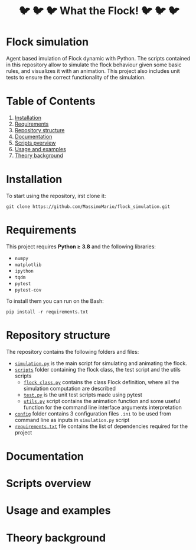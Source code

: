 <div align="center">

# :bird: :bird: :bird: What the Flock! :bird: :bird: :bird:

</div>

# Flock simulation
Agent based imulation of Flock dynamic with Python. The scripts contained in this repository allow to simulate the flock behaviour given some basic rules, and visualizes it with an animation. This project also includes unit tests to ensure the correct functionality of the simulation.

# Table of Contents
1. [Installation](#Installation)
2. [Requirements](#Requirements)
3. [Repository structure](#Repository-structure)
4. [Documentation](#Documentation)
5. [Scripts pverview](#Scripts-overview)
6. [Usage and examples](#Usage-and-examples)
7. [Theory background](#Theory-background)

# Installation
To start using the repository, irst clone it:

```
git clone https://github.com/MassimoMario/flock_simulation.git
```

# Requirements
This project requires **Python &ge; 3.8** and the following libraries:
- `numpy`
- `matplotlib`
- `ipython`
- `tqdm`
- `pytest`
- `pytest-cov`

To install them you can run on the Bash:

```
pip install -r requirements.txt
```

# Repository structure
The repository contains the following folders and files:
- [`simulation.py`](simulation.py) is the main script for simulating and animating the flock.
- [`scripts`](scripts) folder containing the flock class, the test script and the utils scripts
  - [`flock_class.py`](scripts/flock_class.py) contains the class Flock definition, where all the simulation computation are described
  - [`test.py`](scripts/test.py) is the unit test scripts made using pytest
  - [`utils.py`](scripts/utils) script contains the animation function and some useful function for the command line interface arguments interpretation
- [`config`](config) folder contains 3 configuration files `.ini` to be used from command line as inputs in `simulation.py` script
- [`requirements.txt`](requirements.txt) file contains the list of dependencies required for the project

# Documentation

# Scripts overview

# Usage and examples

# Theory background
